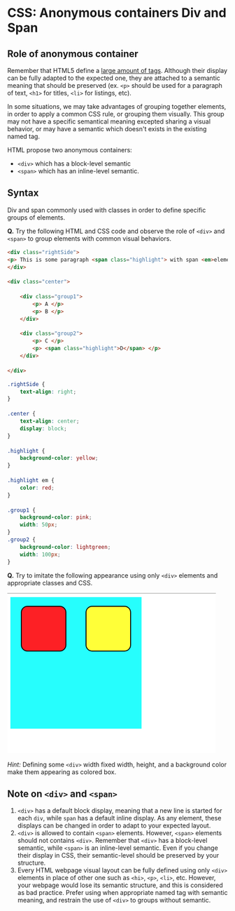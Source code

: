 # CSS: Anonymous containers Div and Span


## Role of anonymous container

Remember that HTML5 define a [large amount of tags](https://www.w3schools.com/tags/default.asp). Although their display can be fully adapted to the expected one, they are attached to a semantic meaning that should be preserved (ex. `<p>` should be used for a paragraph of text, `<h1>` for titles, `<li>` for listings, etc).

In some situations, we may take advantages of grouping together elements, in order to apply a common CSS rule, or grouping them visually. This group may not have a specific semantical meaning excepted sharing a visual behavior, or may have a semantic which doesn't exists in the existing named tag.

HTML propose two anonymous containers:
* `<div>` which has a block-level semantic
* `<span>` which has an inline-level semantic.

## Syntax

Div and span commonly used with classes in order to define specific groups of elements.


__Q.__ Try the following HTML and CSS code and observe the role of `<div>` and `<span>` to group elements with common visual behaviors.

```html
<div class="rightSide">
<p> This is some paragraph <span class="highlight"> with span <em>elements</em>. </span> </p>
</div>

<div class="center">

	<div class="group1">
		<p> A </p>
		<p> B </p>
	</div>

	<div class="group2">
		<p> C </p>
		<p> <span class="highlight">D</span> </p>
	</div>

</div>
```

```css
.rightSide {
	text-align: right;
}

.center {
	text-align: center;
	display: block;
}

.highlight {
	background-color: yellow;
}

.highlight em {
	color: red;
}

.group1 {
	background-color: pink;
	width: 50px;
}
.group2 {
	background-color: lightgreen;
	width: 100px;
}
```

__Q.__ Try to imitate the following appearance using only `<div>` elements and appropriate classes and CSS.

![](pictures/layout.png)

_Hint:_ Defining some `<div>` width fixed width, height, and a background color make them appearing as colored box.


## Note on `<div>` and `<span>`

1. `<div>` has a default block display, meaning that a new line is started for each `div`, while `span` has a default inline display. As any element, these displays can be changed in order to adapt to your expected layout.
1. `<div>` is allowed to contain `<span>` elements. However, `<span>` elements should not contains `<div>`. Remember that `<div>` has a block-level semantic, while `<span>` is an inline-level semantic. Even if you change their display in CSS, their semantic-level should be preserved by your structure.
1. Every HTML webpage visual layout can be fully defined using only `<div>` elements in place of other one such as `<hi>`, `<p>`, `<li>`, etc. However, your webpage would lose its semantic structure, and this is considered as bad practice. Prefer using when appropriate named tag with semantic meaning, and restrain the use of `<div>` to groups without semantic.

